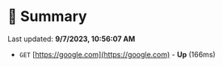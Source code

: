 # 📖 Summary
Last updated: **9/7/2023, 10:56:07 AM**

- `GET` [https://google.com](https://google.com) - **Up** (166ms)

